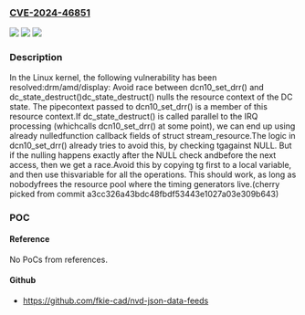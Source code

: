 ### [CVE-2024-46851](https://cve.mitre.org/cgi-bin/cvename.cgi?name=CVE-2024-46851)
![](https://img.shields.io/static/v1?label=Product&message=Linux&color=blue)
![](https://img.shields.io/static/v1?label=Version&message=06ad7e164256%3C%20b6ce047a81f5%20&color=brighgreen)
![](https://img.shields.io/static/v1?label=Vulnerability&message=n%2Fa&color=brighgreen)

### Description

In the Linux kernel, the following vulnerability has been resolved:drm/amd/display: Avoid race between dcn10_set_drr() and dc_state_destruct()dc_state_destruct() nulls the resource context of the DC state. The pipecontext passed to dcn10_set_drr() is a member of this resource context.If dc_state_destruct() is called parallel to the IRQ processing (whichcalls dcn10_set_drr() at some point), we can end up using already nulledfunction callback fields of struct stream_resource.The logic in dcn10_set_drr() already tries to avoid this, by checking tgagainst NULL. But if the nulling happens exactly after the NULL check andbefore the next access, then we get a race.Avoid this by copying tg first to a local variable, and then use thisvariable for all the operations. This should work, as long as nobodyfrees the resource pool where the timing generators live.(cherry picked from commit a3cc326a43bdc48fbdf53443e1027a03e309b643)

### POC

#### Reference
No PoCs from references.

#### Github
- https://github.com/fkie-cad/nvd-json-data-feeds

